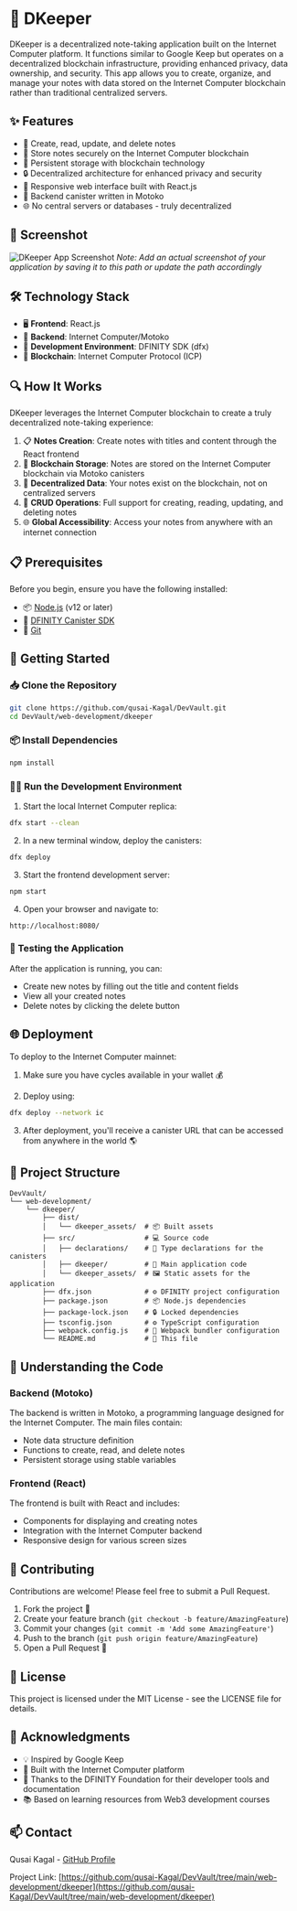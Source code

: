 # 📝 DKeeper

DKeeper is a decentralized note-taking application built on the Internet Computer platform. It functions similar to Google Keep but operates on a decentralized blockchain infrastructure, providing enhanced privacy, data ownership, and security. This app allows you to create, organize, and manage your notes with data stored on the Internet Computer blockchain rather than traditional centralized servers.

## ✨ Features

- 📌 Create, read, update, and delete notes
- 💾 Store notes securely on the Internet Computer blockchain 
- 🔄 Persistent storage with blockchain technology
- 🔒 Decentralized architecture for enhanced privacy and security
- 📱 Responsive web interface built with React.js
- 🧩 Backend canister written in Motoko
- 🌐 No central servers or databases - truly decentralized

## 📸 Screenshot

![DKeeper App Screenshot](src/dkeeper_frontend/assets/screenshot.png)
*Note: Add an actual screenshot of your application by saving it to this path or update the path accordingly*

## 🛠️ Technology Stack

- 🖥️ **Frontend**: React.js
- 🔧 **Backend**: Internet Computer/Motoko
- 🧪 **Development Environment**: DFINITY SDK (dfx)
- 🔗 **Blockchain**: Internet Computer Protocol (ICP)

## 🔍 How It Works

DKeeper leverages the Internet Computer blockchain to create a truly decentralized note-taking experience:

1. 📋 **Notes Creation**: Create notes with titles and content through the React frontend
2. 📡 **Blockchain Storage**: Notes are stored on the Internet Computer blockchain via Motoko canisters
3. 🔐 **Decentralized Data**: Your notes exist on the blockchain, not on centralized servers
4. 🔄 **CRUD Operations**: Full support for creating, reading, updating, and deleting notes
5. 🌐 **Global Accessibility**: Access your notes from anywhere with an internet connection

## 📋 Prerequisites

Before you begin, ensure you have the following installed:
- 📦 [Node.js](https://nodejs.org/) (v12 or later)
- 🚀 [DFINITY Canister SDK](https://sdk.dfinity.org/docs/quickstart/local-quickstart.html)
- 🔄 [Git](https://git-scm.com/downloads)

## 🚀 Getting Started

### 📥 Clone the Repository

```bash
git clone https://github.com/qusai-Kagal/DevVault.git
cd DevVault/web-development/dkeeper
```

### 📦 Install Dependencies

```bash
npm install
```

### 🏃‍♂️ Run the Development Environment

1. Start the local Internet Computer replica:
```bash
dfx start --clean
```

2. In a new terminal window, deploy the canisters:
```bash
dfx deploy
```

3. Start the frontend development server:
```bash
npm start
```

4. Open your browser and navigate to:
```
http://localhost:8080/
```

### 🧪 Testing the Application

After the application is running, you can:
- Create new notes by filling out the title and content fields
- View all your created notes
- Delete notes by clicking the delete button

## 🌐 Deployment

To deploy to the Internet Computer mainnet:

1. Make sure you have cycles available in your wallet 💰

2. Deploy using:
```bash
dfx deploy --network ic
```

3. After deployment, you'll receive a canister URL that can be accessed from anywhere in the world 🌎

## 📁 Project Structure

```
DevVault/
└── web-development/
    └── dkeeper/
        ├── dist/
        │   └── dkeeper_assets/  # 📦 Built assets
        ├── src/                 # 💻 Source code
        │   ├── declarations/    # 📝 Type declarations for the canisters
        │   ├── dkeeper/         # 🧠 Main application code
        │   └── dkeeper_assets/  # 🖼️ Static assets for the application
        ├── dfx.json             # ⚙️ DFINITY project configuration
        ├── package.json         # 📦 Node.js dependencies
        ├── package-lock.json    # 🔒 Locked dependencies
        ├── tsconfig.json        # ⚙️ TypeScript configuration
        ├── webpack.config.js    # 🔧 Webpack bundler configuration
        └── README.md            # 📝 This file
```

## 🧠 Understanding the Code

### Backend (Motoko)

The backend is written in Motoko, a programming language designed for the Internet Computer. The main files contain:

- Note data structure definition
- Functions to create, read, and delete notes
- Persistent storage using stable variables

### Frontend (React)

The frontend is built with React and includes:

- Components for displaying and creating notes
- Integration with the Internet Computer backend
- Responsive design for various screen sizes

## 🤝 Contributing

Contributions are welcome! Please feel free to submit a Pull Request.

1. Fork the project 🍴
2. Create your feature branch (`git checkout -b feature/AmazingFeature`)
3. Commit your changes (`git commit -m 'Add some AmazingFeature'`)
4. Push to the branch (`git push origin feature/AmazingFeature`)
5. Open a Pull Request 🎉

## 📜 License

This project is licensed under the MIT License - see the LICENSE file for details.

## 👏 Acknowledgments

- 💡 Inspired by Google Keep
- 🚀 Built with the Internet Computer platform
- 🙏 Thanks to the DFINITY Foundation for their developer tools and documentation
- 📚 Based on learning resources from Web3 development courses

## 📫 Contact

Qusai Kagal - [GitHub Profile](https://github.com/qusai-Kagal)

Project Link: [https://github.com/qusai-Kagal/DevVault/tree/main/web-development/dkeeper](https://github.com/qusai-Kagal/DevVault/tree/main/web-development/dkeeper)
